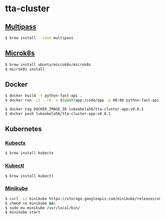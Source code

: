 # tta-cluster

## [Multipass](https://github.com/southsidedean/intro-to-multipass-macos)
```bash
$ brew install --cask multipass
```

## [Microk8s](https://microk8s.io/docs/install-macos)
```bash
$ brew install ubuntu/microk8s/microk8s
$ microk8s install
```

## Docker

```bash
$ docker build -t python-fast-api .
$ docker run -it --rm -v $(pwd)/app:/code/app -p 80:80 python-fast-api
```

```bash
$ docker tag DOCKER_IMAGE_ID lukeabela56/tta-cluster-app:v0.0.1
$ docker push lukeabela56/tta-cluster-app:v0.0.1
```

## Kubernetes

### [Kubectx](https://formulae.brew.sh/formula/kubectx)

```bash
$ brew install kubectx
```

### [Kubectl](https://kubernetes.io/docs/tasks/tools/install-kubectl-macos/#install-with-homebrew-on-macos)

```bash
$ brew install kubectl
```

### [Minikube](https://matthewpalmer.net/kubernetes-app-developer/articles/guide-install-kubernetes-mac.html)

```bash
$ curl -Lo minikube https://storage.googleapis.com/minikube/releases/v0.27.0/minikube-darwin-amd64 &&\
$ chmod +x minikube &&\
$ sudo mv minikube /usr/local/bin/
$ minikube start
```

